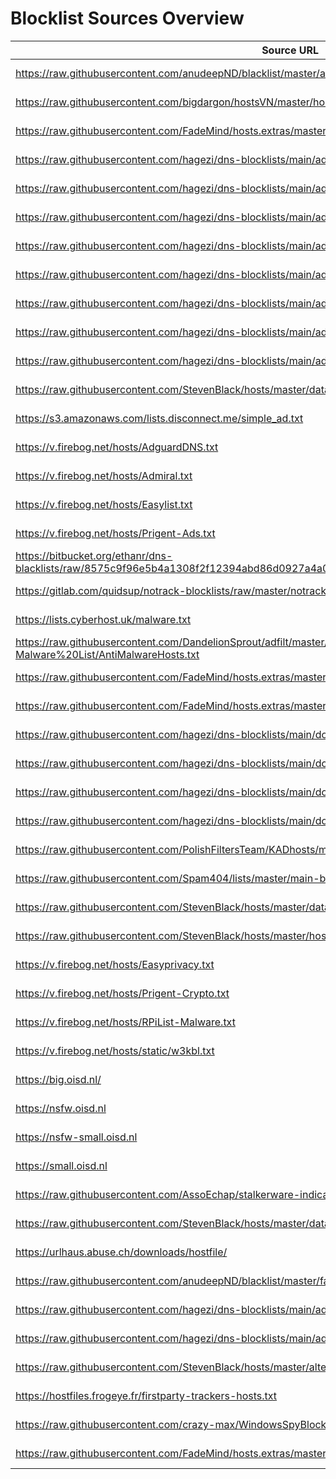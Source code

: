 # Blocklist Sources Overview

| Source URL | Last Updated | Category | Entries | Size     | License | File Path | Status |
|------------|--------------|----------|---------|----------|---------|-----------|--------|
| https://raw.githubusercontent.com/anudeepND/blacklist/master/adservers.txt | 2025-06-27T16:38:15Z | ads | 42348 | 2.7 MB | Unknown | N/A | Skipped |
| https://raw.githubusercontent.com/bigdargon/hostsVN/master/hosts | 2025-06-27T17:17:07Z | ads | 18788 | 1.0 MB | MIT License (https://github.com/bigdargon/hostsVN/blob/master/LICENSE) | ads/ads_bigdargon.rpz | Skipped |
| https://raw.githubusercontent.com/FadeMind/hosts.extras/master/UncheckyAds/hosts | 2025-06-27T16:38:16Z | ads | 9 | 1.2 KB | MIT License (https://github.com/FadeMind/hosts.extras/blob/master/LICENSE) | ads/ads_fademind_uncheckyads.rpz | Skipped |
| https://raw.githubusercontent.com/hagezi/dns-blocklists/main/adblock/anti.piracy.txt | 2025-06-27T16:38:16Z | ads | 10055 | 478.9 KB | GNU GPL v3.0 (https://github.com/hagezi/dns-blocklists/blob/main/LICENSE) | ads/ads_hagezi_anti.piracy.rpz | Skipped |
| https://raw.githubusercontent.com/hagezi/dns-blocklists/main/adblock/blocklist-referral-native.txt | 2025-06-27T16:38:16Z | ads | 1714 | 94.7 KB | GNU GPL v3.0 (https://github.com/hagezi/dns-blocklists/blob/main/LICENSE) | ads/ads_hagezi_blocklist_referral_native.rpz | Skipped |
| https://raw.githubusercontent.com/hagezi/dns-blocklists/main/adblock/doh.txt | 2025-06-27T16:38:16Z | ads | 1442 | 75.4 KB | GNU GPL v3.0 (https://github.com/hagezi/dns-blocklists/blob/main/LICENSE) | ads/ads_hagezi_doh.rpz | Skipped |
| https://raw.githubusercontent.com/hagezi/dns-blocklists/main/adblock/doh-vpn-proxy-bypass.txt | 2025-06-27T16:38:16Z | ads | 4833 | 256.7 KB | GNU GPL v3.0 (https://github.com/hagezi/dns-blocklists/blob/main/LICENSE) | ads/ads_hagezi_doh_vpn_proxy_bypass.rpz | Skipped |
| https://raw.githubusercontent.com/hagezi/dns-blocklists/main/adblock/native.samsung.txt | 2025-06-27T16:38:16Z | ads | 194 | 15.0 KB | GNU GPL v3.0 (https://github.com/hagezi/dns-blocklists/blob/main/LICENSE) | ads/ads_hagezi_native.samsung.rpz | Skipped |
| https://raw.githubusercontent.com/hagezi/dns-blocklists/main/adblock/popupads.txt | 2025-06-27T16:38:17Z | ads | 103541 | 5.2 MB | GNU GPL v3.0 (https://github.com/hagezi/dns-blocklists/blob/main/LICENSE) | ads/ads_hagezi_popupads.rpz | Skipped |
| https://raw.githubusercontent.com/hagezi/dns-blocklists/main/adblock/pro.mini.txt | 2025-06-27T16:38:18Z | ads | 95571 | 5.0 MB | GNU GPL v3.0 (https://github.com/hagezi/dns-blocklists/blob/main/LICENSE) | ads/ads_hagezi_pro.mini.rpz | Skipped |
| https://raw.githubusercontent.com/hagezi/dns-blocklists/main/adblock/pro.plus.mini.txt | 2025-06-27T16:38:18Z | ads | 108988 | 5.7 MB | GNU GPL v3.0 (https://github.com/hagezi/dns-blocklists/blob/main/LICENSE) | ads/ads_hagezi_pro.plus.mini.rpz | Skipped |
| https://raw.githubusercontent.com/StevenBlack/hosts/master/data/adaway.org/hosts | 2025-06-27T16:38:19Z | ads | 7333 | 480.9 KB | MIT License (https://github.com/StevenBlack/hosts/blob/master/LICENSE) | ads/ads_stevenblack_adaway.rpz | Skipped |
| https://s3.amazonaws.com/lists.disconnect.me/simple_ad.txt | 2025-06-27T16:38:20Z | ads | 2701 | 133.2 KB | GNU GPL v3.0 (https://github.com/disconnectme/disconnect/blob/master/LICENSE) | ads/ads_disconnect_simple_ad.rpz | Skipped |
| https://v.firebog.net/hosts/AdguardDNS.txt | 2025-06-27T16:38:20Z | ads | 109599 | 6.1 MB | GNU GPL v3.0 (https://github.com/AdguardTeam/AdGuardSDNSFilter/blob/master/LICENSE) | ads/ads_adguarddns.rpz | Skipped |
| https://v.firebog.net/hosts/Admiral.txt | 2025-06-27T16:38:21Z | ads | 1762 | 91.2 KB | MIT License (https://github.com/LanikSJ/ubo-filters/blob/main/LICENSE) | ads/ads_admiral.rpz | Skipped |
| https://v.firebog.net/hosts/Easylist.txt | 2025-06-27T16:38:21Z | ads | 31020 | 1.6 MB | GNU GPL v3.0 or CC BY-SA 3.0 (https://easylist.to/pages/licence.html) | ads/ads_easylist.rpz | Skipped |
| https://v.firebog.net/hosts/Prigent-Ads.txt | 2025-06-27T16:38:22Z | ads | 4270 | 213.3 KB | CC BY-SA (assumed) (https://dsi.ut-capitole.fr/blacklists/) | ads/ads_prigent_ads.rpz | Skipped |
| https://bitbucket.org/ethanr/dns-blacklists/raw/8575c9f96e5b4a1308f2f12394abd86d0927a4a0/bad_lists/Mandiant_APT1_Report_Appendix_D.txt | 2025-06-27T16:38:22Z | malware | 2046 | 122.2 KB | Unknown | N/A | Skipped |
| https://gitlab.com/quidsup/notrack-blocklists/raw/master/notrack-malware.txt | 2025-06-27T16:38:22Z | malware | 154 | 8.2 KB | GNU GPL v3.0 (https://gitlab.com/quidsup/notrack-blocklists/-/blob/master/LICENSE) | malware/malware_notrack.rpz | Skipped |
| https://lists.cyberhost.uk/malware.txt | 2025-06-27T16:38:22Z | malware | 15184 | 877.2 KB | CC BY-SA 4.0 (https://cyberhost.uk/malware-blocklist/) | malware/malware_cyberhost.rpz | Skipped |
| https://raw.githubusercontent.com/DandelionSprout/adfilt/master/Alternate%20versions%20Anti-Malware%20List/AntiMalwareHosts.txt | 2025-06-27T16:38:24Z | malware | 31148 | 1.7 MB | Dandelicence (https://github.com/DandelionSprout/Dandelicence) | malware/malware_adfilt.rpz | Skipped |
| https://raw.githubusercontent.com/FadeMind/hosts.extras/master/add.Risk/hosts | 2025-06-27T16:38:24Z | malware | 2189 | 118.5 KB | MIT License (https://github.com/FadeMind/hosts.extras/blob/master/LICENSE) | malware/malware_fademind_risk.rpz | Skipped |
| https://raw.githubusercontent.com/FadeMind/hosts.extras/master/add.Spam/hosts | 2025-06-27T16:38:24Z | malware | 57 | 4.0 KB | MIT License (https://github.com/FadeMind/hosts.extras/blob/master/LICENSE) | malware/malware_fademind_spam.rpz | Skipped |
| https://raw.githubusercontent.com/hagezi/dns-blocklists/main/domains/doh.txt | 2025-06-27T16:38:24Z | malware | 1603 | 85.5 KB | GNU GPL v3.0 (https://github.com/hagezi/dns-blocklists/blob/main/LICENSE) | malware/malware_hagezi_doh.rpz | Skipped |
| https://raw.githubusercontent.com/hagezi/dns-blocklists/main/domains/native.amazon.txt | 2025-06-27T16:38:25Z | malware | 617 | 54.4 KB | GNU GPL v3.0 (https://github.com/hagezi/dns-blocklists/blob/main/LICENSE) | malware/malware_hagezi_native_amazon.rpz | Skipped |
| https://raw.githubusercontent.com/hagezi/dns-blocklists/main/domains/native.apple.txt | 2025-06-27T16:38:25Z | malware | 290 | 23.7 KB | GNU GPL v3.0 (https://github.com/hagezi/dns-blocklists/blob/main/LICENSE) | malware/malware_hagezi_native_apple.rpz | Skipped |
| https://raw.githubusercontent.com/hagezi/dns-blocklists/main/domains/native.huawei.txt | 2025-06-27T16:38:25Z | malware | 152 | 15.0 KB | GNU GPL v3.0 (https://github.com/hagezi/dns-blocklists/blob/main/LICENSE) | malware/malware_hagezi_native_huawei.rpz | Skipped |
| https://raw.githubusercontent.com/PolishFiltersTeam/KADhosts/master/KADhosts.txt | 2025-06-27T16:38:25Z | malware | 183271 | 10.9 MB | GNU GPL v3.0 (https://github.com/PolishFiltersTeam/KADhosts/blob/master/LICENSE) | malware/malware_kadhosts.rpz | Skipped |
| https://raw.githubusercontent.com/Spam404/lists/master/main-blacklist.txt | 2025-06-27T16:38:27Z | malware | 8141 | 430.1 KB | CC BY 3.0 (https://github.com/Spam404/lists/blob/master/LICENSE) | malware/malware_spam404.rpz | Skipped |
| https://raw.githubusercontent.com/StevenBlack/hosts/master/data/KADhosts/hosts | 2025-06-27T16:38:27Z | malware | 177993 | 10.6 MB | MIT License (https://github.com/StevenBlack/hosts/blob/master/LICENSE) | malware/malware_stevenblack_kadhosts.rpz | Skipped |
| https://raw.githubusercontent.com/StevenBlack/hosts/master/hosts | 2025-06-27T16:38:28Z | malware | 216661 | 12.9 MB | MIT License (https://github.com/StevenBlack/hosts/blob/master/LICENSE) | malware/malware_stevenblack_diff_sources.rpz | Skipped |
| https://v.firebog.net/hosts/Easyprivacy.txt | 2025-06-27T16:38:30Z | malware | 41845 | 2.5 MB | GNU GPL v3.0 or CC BY-SA 3.0 (https://easylist.to/pages/licence.html) | malware/malware_easyprivacy.rpz | Skipped |
| https://v.firebog.net/hosts/Prigent-Crypto.txt | 2025-06-27T16:38:31Z | malware | 16289 | 892.1 KB | CC BY-SA (assumed) (https://dsi.ut-capitole.fr/blacklists/) | malware/malware_prigent_crypto.rpz | Skipped |
| https://v.firebog.net/hosts/RPiList-Malware.txt | 2025-06-27T16:38:31Z | malware | 563115 | 37.4 MB | CC BY-NC 4.0 (https://github.com/RPiList/specials/blob/master/LICENSE.md) | malware/malware_rpilist.rpz | Skipped |
| https://v.firebog.net/hosts/static/w3kbl.txt | 2025-06-27T16:38:36Z | malware | 350 | 21.6 KB | MIT License (https://github.com/WaLLy3K/wally3k.github.io/blob/master/LICENSE) | malware/malware_w3kbl.rpz | Skipped |
| https://big.oisd.nl/ | 2025-06-27T17:25:10Z | misc | 191391 | 10.4 MB | GNU GPL v3.0 (https://github.com/sjhgvr/oisd/blob/main/LICENSE) | misc/misc_oisd_big_list.rpz | Skipped |
| https://nsfw.oisd.nl | 2025-06-27 | misc | 412866 | 22.1 MB | GNU GPL v3.0 (https://github.com/sjhgvr/oisd/blob/main/LICENSE) | misc/misc_nsfw_oisd.rpz | OK |
| https://nsfw-small.oisd.nl | 2025-06-27 | misc | 21072 | 974.7 KB | GNU GPL v3.0 (https://github.com/sjhgvr/oisd/blob/main/LICENSE) | misc/misc_nsfw_small_oisd.rpz | OK |
| https://small.oisd.nl | 2025-06-27T17:25:14Z | misc | 43372 | 2.3 MB | GNU GPL v3.0 (https://github.com/sjhgvr/oisd/blob/main/LICENSE) | misc/misc_oisd_small_list.rpz | Skipped |
| https://raw.githubusercontent.com/AssoEchap/stalkerware-indicators/master/generated/hosts | 2025-06-27T16:38:48Z | misc | 917 | 54.7 KB | CC BY (https://github.com/AssoEchap/stalkerware-indicators#license) | misc/misc_stalkerware.rpz | Skipped |
| https://raw.githubusercontent.com/StevenBlack/hosts/master/data/yoyo.org/hosts | 2025-06-27T16:38:48Z | misc | 3437 | 172.9 KB | MIT License (https://github.com/StevenBlack/hosts/blob/master/LICENSE) | misc/misc_stevenblack_yoyo.rpz | Skipped |
| https://urlhaus.abuse.ch/downloads/hostfile/ | 2025-06-27 | phishing | 540 | 29.4 KB | None specified | phishing/phishing_urlhaus.rpz | OK |
| https://raw.githubusercontent.com/anudeepND/blacklist/master/facebook.txt | 2025-06-27T16:38:48Z | social | 3995 | 321.8 KB | MIT License (https://github.com/anudeepND/blacklist/blob/master/LICENSE) | social/social_anudeep_facebook.rpz | Skipped |
| https://raw.githubusercontent.com/hagezi/dns-blocklists/main/adblock/native.tiktok.extended.txt | 2025-06-27T16:38:48Z | social | 422 | 31.2 KB | GNU GPL v3.0 (https://github.com/hagezi/dns-blocklists/blob/main/LICENSE) | social/social_hagezi_native.tiktok.extended.rpz | Skipped |
| https://raw.githubusercontent.com/hagezi/dns-blocklists/main/adblock/native.tiktok.txt | 2025-06-27T16:38:48Z | social | 322 | 23.1 KB | GNU GPL v3.0 (https://github.com/hagezi/dns-blocklists/blob/main/LICENSE) | social/social_hagezi_native.tiktok.rpz | Skipped |
| https://raw.githubusercontent.com/StevenBlack/hosts/master/alternates/social-only/hosts | 2025-06-27T16:38:48Z | social | 3242 | 226.8 KB | MIT License (https://github.com/StevenBlack/hosts/blob/master/LICENSE) | social/social_stevenblack_social_only.rpz | Skipped |
| https://hostfiles.frogeye.fr/firstparty-trackers-hosts.txt | 2025-06-27T16:38:49Z | tracking | 33403 | 2.1 MB | None specified | tracking/tracking_frogeye_firstparty.rpz | Skipped |
| https://raw.githubusercontent.com/crazy-max/WindowsSpyBlocker/master/data/hosts/spy.txt | 2025-06-27T16:38:50Z | tracking | 347 | 25.3 KB | MIT License (https://github.com/crazy-max/WindowsSpyBlocker/blob/master/LICENSE) | tracking/tracking_crazymax_spy.rpz | Skipped |
| https://raw.githubusercontent.com/FadeMind/hosts.extras/master/add.2o7Net/hosts | 2025-06-27T16:38:51Z | tracking | 2030 | 133.8 KB | MIT License (https://github.com/FadeMind/hosts.extras/blob/master/LICENSE) | tracking/tracking_fademind_2o7net.rpz | Skipped |
